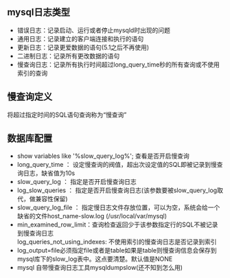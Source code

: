 
## mysql日志类型
* 错误日志：记录启动、运行或者停止mysqld时出现的问题
* 通用日志：记录建立的客户端连接和执行的语句
* 更新日志：记录更爱数据的语句(5.1之后不再使用)
* 二进制日志：记录所有更改数据的语句
* 慢查询日志：记录所有执行时间超过long_query_time秒的所有查询或不使用索引的查询

## 慢查询定义
将超过指定时间的SQL语句查询称为“慢查询”


## 数据库配置
* show variables like '%slow_query_log%'; 查看是否开启慢查询
* long_query_time     ：  设定慢查询的阀值，超出次设定值的SQL即被记录到慢查询日志，缺省值为10s  
* slow_query_log      ：  指定是否开启慢查询日志  
* log_slow_queries    ：  指定是否开启慢查询日志(该参数要被slow_query_log取代，做兼容性保留)  
* slow_query_log_file ：  指定慢日志文件存放位置，可以为空，系统会给一个缺省的文件host_name-slow.log  (/usr/local/var/mysql)
* min_examined_row_limit：查询检查返回少于该参数指定行的SQL不被记录到慢查询日志  
log_queries_not_using_indexes: 不使用索引的慢查询日志是否记录到索引
* log_output=file必须指定file或者是table如果是table则慢查询信息会保存到mysql库下的slow_log表中。这点要清楚。默认值是NONE
* mysql 自带慢查询日志工具mysqldumpslow(还不知到怎么用)
